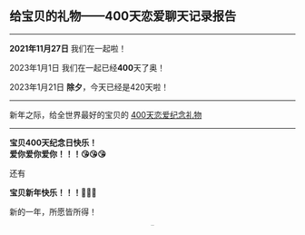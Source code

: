 ## 给宝贝的礼物——400天恋爱聊天记录报告
***
**2021年11月27日** 我们在一起啦！  

2023年1月1日 我们在一起已经**400**天了奥！

2023年1月21日 **除夕**，今天已经是420天啦！

***
新年之际，给全世界最好的宝贝的 [400天恋爱纪念礼物](https://www.maka.im/mk-viewer-7/h5/603444770/ZJQ20IV4W603444770?mode=&detail=)
***
**宝贝400天纪念日快乐！**  
**爱你爱你爱你！！！😘😘😘**

还有    

**宝贝新年快乐！！！🎉🎉🎉**

新的一年，所愿皆所得！

<div align="center">
<img src="assets/word-heart.png" alt="model" style="zoom:10%;" />
</div>
